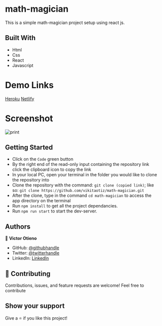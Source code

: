 # math-magician

This is a simple math-magician project setup using react js.

## Built With

- Html
- Css
- React
- Javascript

# Demo Links

[Heroku](https://math-magician-app.herokuapp.com/)
[Netlify](https://eloquent-liskov-072616.netlify.app/)

# Screenshot

![print](https://user-images.githubusercontent.com/42869046/134296608-0173f305-5ead-44f2-849b-528833ea4f9c.JPG)

## Getting Started

- Click on the `Code` green button
- By the right end of the read-only input containing the repository link click the clipboard icon to copy the link
- In your local PC, open your terminal in the folder you would like to clone the repository into
- Clone the repository with the command: `git clone (copied link)`; like so: `git clone https://github.com/vikitaotiz/math-magician.git`
- After the clone, type in the command `cd math-magician` to access the app directory on the terminal
- Run `npm install` to get all the project dependancies.
- Run `npm run start` to start the dev-server.

## Authors

:bust_in_silhouette: **Victor Otieno**

- GitHub: [@githubhandle](https://github.com/vikitaotiz)
- Twitter: [@twitterhandle](https://twitter.com/victoro29641869)
- LinkedIn: [LinkedIn](https://www.linkedin.com/in/victor-otieno-22ba7773/)

## :handshake: Contributing

Contributions, issues, and feature requests are welcome!
Feel free to contribute

## Show your support

Give a ⭐️ if you like this project!
